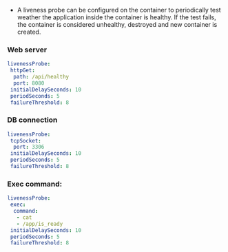* A liveness probe can be configured on the container to periodically test weather the application inside the container is healthy. If the test fails, the container is considered unhealthy, destroyed and new container is created.

### Web server
```yaml
livenessProbe:
 httpGet:
  path: /api/healthy
  port: 8080
 initialDelaySeconds: 10
 periodSeconds: 5
 failureThreshold: 8
```

### DB connection
```yaml
livenessProbe:
 tcpSocket:
  port: 3306
 initialDelaySeconds: 10
 periodSeconds: 5
 failureThreshold: 8
```

### Exec command:
```yaml
livenessProbe:
 exec:
  command:
   - cat
   - /app/is_ready
 initialDelaySeconds: 10
 periodSeconds: 5
 failureThreshold: 8
```
